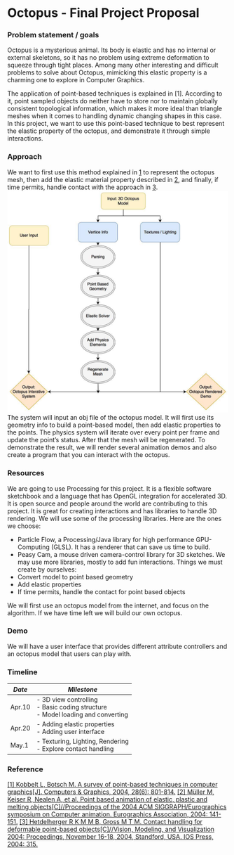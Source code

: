 # Octopus - Final Project Proposal

### Problem statement / goals
Octopus is a mysterious animal. Its body is elastic and has no internal or external skeletons, so it has no problem using extreme deformation to squeeze through tight places. Among many other interesting and difficult problems to solve about Octopus, mimicking this elastic property is a charming one to explore in Computer Graphics. 

The application of point-based techniques is explained in [1].  According to it, point sampled objects do neither have to store nor to maintain globally consistent topological information, which makes it more ideal than triangle meshes when it comes to handling dynamic changing shapes in this case. In this project, we want to use this point-based technique to best represent the elastic property of the octopus, and demonstrate it through simple interactions.

### Approach
We want to first use this method explained in [1](https://pdfs.semanticscholar.org/1dd4/d072dfbd3225e5fb7a36f9c093ff9d6915f8.pdf) to represent the octopus mesh, then add the elastic material property described in [2](https://cg.inf.ethz.ch/Downloads/Publications/Papers/2004/Mue04c/Mue04c.pdf), and finally, if time permits, handle contact with the approach in [3](http://matthias-mueller-fischer.ch/publications/cd_pba04.pdf).
![](chart.jpg)
The system will input an obj file of the octopus model. It will first use its geometry info to build a point-based model, then add elastic properties to the points. The physics system will iterate over every point per frame and update the point’s status. After that the mesh will be regenerated.
To demonstrate the result, we will render several animation demos and also create a program that you can interact with the octopus.

### Resources
We are going to use Processing for this project. It is a flexible software sketchbook and a language that has OpenGL integration for accelerated 3D. It is open source and people around the world are contributing to this project. It is great for creating interactions and has libraries to handle 3D rendering. 
We will use some of the processing libraries. Here are the ones we choose:
- Particle Flow, a Processing/Java library for high performance GPU-Computing (GLSL). It has a renderer that can save us time to build. 
- Peasy Cam, a mouse driven camera-control library for 3D sketches. 
We may use more libraries, mostly to add fun interactions. 
Things we must create by ourselves:
- Convert model to point based geometry
- Add elastic properties
- If time permits, handle the contact for point based objects

We will first use an octopus model from the internet, and focus on the algorithm. If we have time left we will build our own octopus.

### Demo
We will have a user interface that provides different attribute controllers and an octopus model that users can play with. 

### Timeline

*Date* | *Milestone*
--- | ---
Apr.10 | - 3D view controlling <br> - Basic coding structure <br> - Model loading and converting
Apr.20 | - Adding elastic properties <br> - Adding user interface
May.1 | - Texturing, Lighting, Rendering <br> - Explore contact handling

### Reference
[[1] Kobbelt L, Botsch M. A survey of point-based techniques in computer graphics[J]. Computers & Graphics, 2004, 28(6): 801-814.](https://pdfs.semanticscholar.org/1dd4/d072dfbd3225e5fb7a36f9c093ff9d6915f8.pdf)
[[2] Müller M, Keiser R, Nealen A, et al. Point based animation of elastic, plastic and melting objects[C]//Proceedings of the 2004 ACM SIGGRAPH/Eurographics symposium on Computer animation. Eurographics Association, 2004: 141-151.](https://cg.inf.ethz.ch/Downloads/Publications/Papers/2004/Mue04c/Mue04c.pdf)
[[3] Hetdelherger R K M M B, Gross M T M. Contact handling for deformable point-based objects[C]//Vision, Modeling, and Visualization 2004: Proceedings, November 16-18, 2004, Standford, USA. IOS Press, 2004: 315.](http://matthias-mueller-fischer.ch/publications/cd_pba04.pdf)
